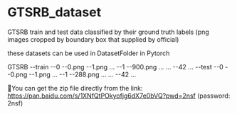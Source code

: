 # GTSRB_dataset
GTSRB train and test data classified by their ground truth labels (png images cropped by boundary box that supplied by official)

these datasets can be used in DatasetFolder in Pytorch

GTSRB
  --train
      --0
        --0.png
        --1.png
        ...
      --1
        --900.png
        ...
      ...
      --42
        ...
 --test
     --0
        --0.png
        --1.png
        ...
      --1
        --288.png
        ...
      ...
      --42
        ...
        

🌟You can get the zip file directly from the link: 
https://pan.baidu.com/s/1XNfQtPOkyofjg6dX7e0bVQ?pwd=2nsf (password: 2nsf)
